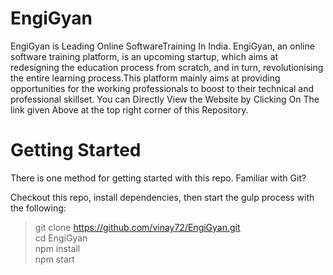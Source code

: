 # EngiGyan
EngiGyan is Leading Online SoftwareTraining In India.
EngiGyan, an online software training platform, is an upcoming startup, which aims at redesigning the education process from scratch, and in turn, revolutionising the entire learning process.This platform mainly aims at providing opportunities for the working professionals to boost to their technical and professional skillset. 
You can Directly View the Website by Clicking On The link given Above at the top right corner of this Repository.
<h1>
Getting Started </h1>

There is one  method for getting started with this repo.
Familiar with Git?

Checkout this repo, install dependencies, then start the gulp process with the following:

> git clone https://github.com/vinay72/EngiGyan.git <br>
> cd EngiGyan <br>
> npm install <br>
> npm start <br>

